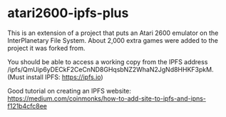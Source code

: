 # atari2600-ipfs-plus
This is an extension of a project that puts an Atari 2600 emulator on the InterPlanetary File System.  About 2,000 extra games were added to the project it was forked from.

You should be able to access a working copy from the IPFS address /ipfs/QmUip6yDECkF2CeCnND8GHqsbNZ2WhaN2JgNd8HHKF3pkM.
(Must install IPFS: https://ipfs.io)

Good tutorial on creating an IPFS website: https://medium.com/coinmonks/how-to-add-site-to-ipfs-and-ipns-f121b4cfc8ee
